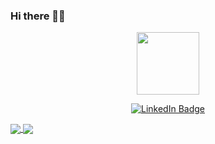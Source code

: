 ### Hi there 👋🏽

<p align="center"><img src="https://media.giphy.com/media/uB86ZyWQsnFSGYe2sA/giphy.gif" width="100"/></p>
<p align="center">
<a href="https://www.linkedin.com/in/anna-lopez-ribo/"><img src="https://img.shields.io/badge/LinkedIn-blue?style=for-the-badge&logo=linkedin&logoColor=white" alt="LinkedIn Badge"></a>
</p>

<!--
**aneguet/aneguet** is a ✨ _special_ ✨ repository because its `README.md` (this file) appears on your GitHub profile.

Here are some ideas to get you started:

- 🔭 I’m currently working on ...
- 🌱 I’m currently learning ...
- 👯 I’m looking to collaborate on ...
- 🤔 I’m looking for help with ...
- 💬 Ask me about ...
- 📫 How to reach me: ...
- 😄 Pronouns: ...
- ⚡ Fun fact: ...
-->



<a href="https://github.com/anuraghazra/github-readme-stats">
  <img align="center" src="https://github-readme-stats.vercel.app/api?username=aneguet&show_icons=true&theme=radical" />
</a>
<a href="https://github.com/anuraghazra/convoychat">
  <img align="center" src="https://github-readme-stats.vercel.app/api/top-langs/?username=aneguet&layout=compact&theme=radical" />
</a>
